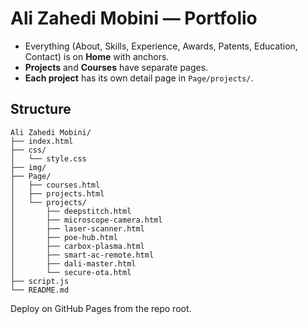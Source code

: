# Ali Zahedi Mobini — Portfolio 

- Everything (About, Skills, Experience, Awards, Patents, Education, Contact) is on **Home** with anchors.
- **Projects** and **Courses** have separate pages.
- **Each project** has its own detail page in `Page/projects/`.

## Structure
```
Ali Zahedi Mobini/
├── index.html
├── css/
│   └── style.css
├── img/
├── Page/
│   ├── courses.html
│   ├── projects.html
│   └── projects/
│       ├── deepstitch.html
│       ├── microscope-camera.html
│       ├── laser-scanner.html
│       ├── poe-hub.html
│       ├── carbox-plasma.html
│       ├── smart-ac-remote.html
│       ├── dali-master.html
│       └── secure-ota.html
├── script.js
└── README.md
```

Deploy on GitHub Pages from the repo root.

